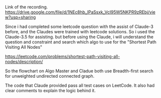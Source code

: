 Link of the recording.
https://drive.google.com/file/d/1NEc8hb_IPaSsxk_VcI95W5NKPR9zREbj/view?usp=sharing

Since i had completed some leetcode question with the assist of Claude-3 before, and the Claudes were trained with leetcode solutions.
So i used the Claude-3.5 for assisting.
but before using the Claude, i will understand the question and constraint and search which algo to use for the "Shortest Path Visiting All Nodes"

https://leetcode.com/problems/shortest-path-visiting-all-nodes/description/

So the flowchart on Algo Master and Cladue both use Breadth-first search for unweighted undirected connected graph.

The code that Claude provided pass all test cases on LeetCode. It also had clear comments to explain the logic behind it.